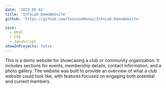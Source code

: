 ```yaml
---
date: '2023-05-01'
title: 'InfoLab-DemoWebsite'
github: 'https://github.com/YassineManai/InfoLab-DemoWebsite'

tech:
  - Html  
  - CSS
  - JavaScript
showInProjects: false
---
```


This is a demo website for showcasing a club or community organization. It includes sections for events, membership details, contact information, and a photo gallery. The website was built to provide an overview of what a club website could look like, with features focused on engaging both potential and current members.
